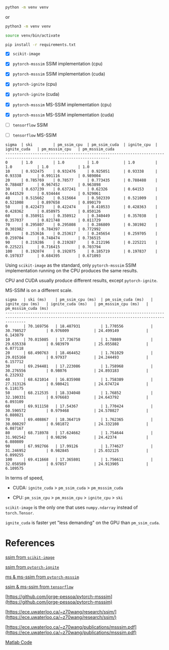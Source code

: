 ```sh
python -m venv venv
```

or

```sh
python3 -m venv venv
```



```sh
source venv/bin/activate
```

```sh
pip install -r requirements.txt
```


- [x] `scikit-image`
- [x] `pytorch-msssim` SSIM implementation (cpu)
- [x] `pytorch-msssim` SSIM implementation (cuda)
- [x] `pytorch-ignite` (cpu)
- [x] `pytorch-ignite` (cuda)
- [x] `pytorch-msssim` MS-SSIM implementation (cpu)
- [x] `pytorch-msssim` MS-SSIM implementation (cuda)
- [ ] `tensorflow` SSIM
- [ ] `tensorflow` MS-SSIM


```
sigma  | ski         | pm_ssim_cpu  | pm_ssim_cuda  | ignite_cpu  | ignite_cuda   | pm_msssim_cpu   | pm_msssim_cuda
--------------------------------------------------------------------------------------------------------------------
0      | 1.0         | 1.0          | 1.0           | 1.0         | 1.0           | 1.0             | 1.0
10     | 0.932475    | 0.932476     | 0.925051      | 0.93338     | 0.93338       | 0.991116        | 0.989004
20     | 0.785769    | 0.78577      | 0.773435      | 0.788488    | 0.788487      | 0.967452        | 0.963898
30     | 0.637239    | 0.637241     | 0.62326       | 0.64153     | 0.641529      | 0.934444        | 0.929061
40     | 0.515662    | 0.515664     | 0.502339      | 0.521009    | 0.521008      | 0.897658        | 0.890179
50     | 0.422473    | 0.422474     | 0.410533      | 0.428363    | 0.428362      | 0.858975        | 0.850126
60     | 0.350911    | 0.350912     | 0.340449      | 0.357038    | 0.357037      | 0.821748        | 0.811729
70     | 0.295807    | 0.295808     | 0.286809      | 0.301982    | 0.301982      | 0.784397        | 0.772992
80     | 0.253616    | 0.253617     | 0.245654      | 0.259705    | 0.259704      | 0.748474        | 0.736515
90     | 0.219286    | 0.219287     | 0.212196      | 0.225221    | 0.225221      | 0.716415        | 0.703794
100    | 0.192074    | 0.192075     | 0.185719      | 0.197837    | 0.197837      | 0.684395        | 0.671093
```

Using `scikit-image` as the standard, only `pytorch-msssim` SSIM implementation running on the CPU produces the same results.

CPU and CUDA usually produce different results, except `pytorch-ignite`.

MS-SSIM is on a different scale.


```
sigma   | ski (ms)    | pm_ssim_cpu (ms)  | pm_ssim_cuda (ms)   | ignite_cpu (ms)   | ignite_cuda (ms)   | pm_msssim_cpu (ms)   | pm_msssim_cuda (ms)
-----------------------------------------------------------------------------------------------------------------------------------------------------
0       | 70.169756   | 18.487931         | 1.770556            | 30.798527         | 0.976009           | 24.499149            | 6.143879
10      | 70.015085   | 17.736758         | 1.78089             | 29.635338         | 0.983979           | 25.055882            | 6.077118
20      | 68.490763   | 18.464452         | 1.761029            | 29.015168         | 0.97937            | 24.244493            | 6.157712
30      | 69.294481   | 17.223086         | 1.758968            | 30.276556         | 0.98076            | 24.893183            | 6.232932
40      | 68.621014   | 16.835908         | 1.758389            | 27.313126         | 0.980421           | 24.674724            | 6.118175
50      | 68.212535   | 18.334048         | 1.76852             | 32.100331         | 0.976683           | 24.643792            | 6.093109
60      | 69.911158   | 17.54367          | 1.770424            | 30.590572         | 0.979468           | 24.570827            | 6.080821
70      | 69.408867   | 18.364719         | 1.762365            | 30.008297         | 0.981872           | 24.332108            | 6.087167
80      | 68.718978   | 17.624662         | 1.754644            | 31.902542         | 0.98296            | 24.42374             | 6.080809
90      | 67.992766   | 17.99126          | 1.774627            | 31.246952         | 0.982845           | 25.032125            | 6.099255
100     | 69.411668   | 17.365801         | 1.756611            | 32.058589         | 0.97857            | 24.913905            | 6.109575
```     

In terms of speed,

- CUDA:
`ignite_cuda` > 
`pm_ssim_cuda` > 
`pm_msssim_cuda`

- CPU:
`pm_ssim_cpu` > 
`pm_mssim_cpu` >
`ignite_cpu` > 
`ski`

`scikit-image` is the only one that uses `numpy.ndarray` instead of `torch.Tensor`.

`ignite_cuda` is faster yet "less demanding" on the GPU than `pm_ssim_cuda`.

# References

[ssim from `scikit-image`](https://github.com/scikit-image/scikit-image/blob/main/skimage/metrics/_structural_similarity.py)

[ssim from `pytorch-ignite`](https://github.com/pytorch/ignite/blob/master/ignite/metrics/ssim.py)

[ms & ms-ssim from `pytorch-msssim`](https://github.com/VainF/pytorch-msssim)

[ssim & ms-ssim from `tensorflow`](https://github.com/tensorflow/tensorflow/blob/v2.1.0/tensorflow/python/ops/image_ops_impl.py#L3314-L3438) 

[https://github.com/jorge-pessoa/pytorch-msssim](https://github.com/jorge-pessoa/pytorch-msssim)  

[https://ece.uwaterloo.ca/~z70wang/research/ssim/](https://ece.uwaterloo.ca/~z70wang/research/ssim/)  

[https://ece.uwaterloo.ca/~z70wang/publications/msssim.pdf](https://ece.uwaterloo.ca/~z70wang/publications/msssim.pdf)  

[Matlab Code](https://ece.uwaterloo.ca/~z70wang/research/iwssim/)   